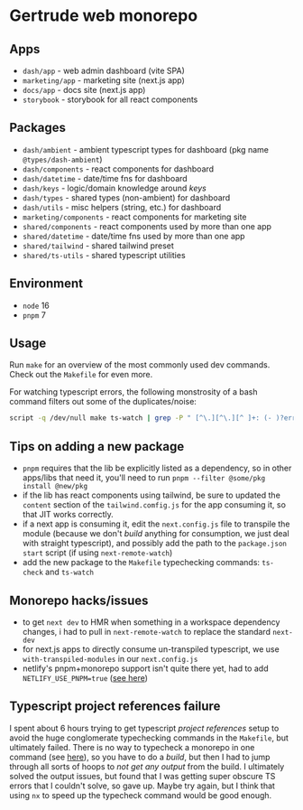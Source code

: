 # Gertrude web monorepo

## Apps

- `dash/app` - web admin dashboard (vite SPA)
- `marketing/app` - marketing site (next.js app)
- `docs/app` - docs site (next.js app)
- `storybook` - storybook for all react components

## Packages

- `dash/ambient` - ambient typescript types for dashboard (pkg name `@types/dash-ambient`)
- `dash/components` - react components for dashboard
- `dash/datetime` - date/time fns for dashboard
- `dash/keys` - logic/domain knowledge around _keys_
- `dash/types` - shared types (non-ambient) for dashboard
- `dash/utils` - misc helpers (string, etc.) for dashboard
- `marketing/components` - react components for marketing site
- `shared/components` - react components used by more than one app
- `shared/datetime` - date/time fns used by more than one app
- `shared/tailwind` - shared tailwind preset
- `shared/ts-utils` - shared typescript utilities

## Environment

- `node` 16
- `pnpm` 7

## Usage

Run `make` for an overview of the most commonly used dev commands. Check out the
`Makefile` for even more.

For watching typescript errors, the following monstrosity of a bash command filters out
some of the duplicates/noise:

```sh
script -q /dev/null make ts-watch | grep -P " [^\.][^\.][^ ]+: (- )?error TS\d+|(?<=0 errors)"
```

## Tips on adding a new package

- `pnpm` requires that the lib be explicitly listed as a dependency, so in other apps/libs
  that need it, you'll need to run `pnpm --filter @some/pkg install @new/pkg`
- if the lib has react components using tailwind, be sure to updated the `content` section
  of the `tailwind.comfig.js` for the app consuming it, so that JIT works correctly.
- if a next app is consuming it, edit the `next.config.js` file to transpile the module
  (because we don't _build_ anything for consumption, we just deal with straight
  typescript), and possibly add the path to the `package.json` `start` script (if using
  `next-remote-watch`)
- add the new package to the `Makefile` typechecking commands: `ts-check` and `ts-watch`

## Monorepo hacks/issues

- to get `next dev` to HMR when something in a workspace dependency changes, i had to pull
  in `next-remote-watch` to replace the standard `next-dev`
- for next.js apps to directly consume un-transpiled typescript, we use
  `with-transpiled-modules` in our `next.config.js`
- netlify's pnpm+monorepo support isn't quite there yet, had to add
  `NETLIFY_USE_PNPM=true`
  ([see here](https://github.com/netlify/build/issues/4648#issuecomment-1288804297))

## Typescript project references failure

I spent about 6 hours trying to get typescript _project references_ setup to avoid the
huge conglomerate typechecking commands in the `Makefile`, but ultimately failed. There is
no way to typecheck a monorepo in one command (see
[here](https://github.com/microsoft/TypeScript/issues/40431)), so you have to do a
_build_, but then I had to jump through all sorts of hoops to _not get any output_ from
the build. I ultimately solved the output issues, but found that I was getting super
obscure TS errors that I couldn't solve, so gave up. Maybe try again, but I think that
using `nx` to speed up the typecheck command would be good enough.
